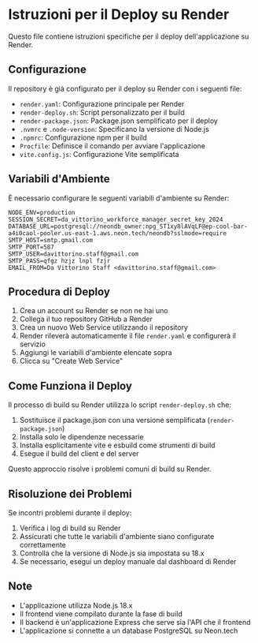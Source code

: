 # Istruzioni per il Deploy su Render

Questo file contiene istruzioni specifiche per il deploy dell'applicazione su Render.

## Configurazione

Il repository è già configurato per il deploy su Render con i seguenti file:

- `render.yaml`: Configurazione principale per Render
- `render-deploy.sh`: Script personalizzato per il build
- `render-package.json`: Package.json semplificato per il deploy
- `.nvmrc` e `.node-version`: Specificano la versione di Node.js
- `.npmrc`: Configurazione npm per il build
- `Procfile`: Definisce il comando per avviare l'applicazione
- `vite.config.js`: Configurazione Vite semplificata

## Variabili d'Ambiente

È necessario configurare le seguenti variabili d'ambiente su Render:

```
NODE_ENV=production
SESSION_SECRET=da_vittorino_workforce_manager_secret_key_2024
DATABASE_URL=postgresql://neondb_owner:npg_ST1xy8lAVqLF@ep-cool-bar-a4i0caol-pooler.us-east-1.aws.neon.tech/neondb?sslmode=require
SMTP_HOST=smtp.gmail.com
SMTP_PORT=587
SMTP_USER=davittorino.staff@gmail.com
SMTP_PASS=qfgz hzjz lnpl fzjr
EMAIL_FROM=Da Vittorino Staff <davittorino.staff@gmail.com>
```

## Procedura di Deploy

1. Crea un account su Render se non ne hai uno
2. Collega il tuo repository GitHub a Render
3. Crea un nuovo Web Service utilizzando il repository
4. Render rileverà automaticamente il file `render.yaml` e configurerà il servizio
5. Aggiungi le variabili d'ambiente elencate sopra
6. Clicca su "Create Web Service"

## Come Funziona il Deploy

Il processo di build su Render utilizza lo script `render-deploy.sh` che:

1. Sostituisce il package.json con una versione semplificata (`render-package.json`)
2. Installa solo le dipendenze necessarie
3. Installa esplicitamente vite e esbuild come strumenti di build
4. Esegue il build del client e del server

Questo approccio risolve i problemi comuni di build su Render.

## Risoluzione dei Problemi

Se incontri problemi durante il deploy:

1. Verifica i log di build su Render
2. Assicurati che tutte le variabili d'ambiente siano configurate correttamente
3. Controlla che la versione di Node.js sia impostata su 18.x
4. Se necessario, esegui un deploy manuale dal dashboard di Render

## Note

- L'applicazione utilizza Node.js 18.x
- Il frontend viene compilato durante la fase di build
- Il backend è un'applicazione Express che serve sia l'API che il frontend
- L'applicazione si connette a un database PostgreSQL su Neon.tech